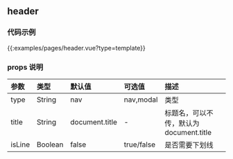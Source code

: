
## header

### 代码示例

{{:examples/pages/header.vue?type=template}}

 ### props 说明

| 参数      |类型| 默认值    | 可选值|描述    | 
|:-------- | :--------|:--------  |:--------|:---------|    
| type |String| nav  |nav,modal| 类型 |   
| title |String| document.title  |-| 标题名，可以不传，默认为 document.title|   
| isLine |Boolean| false  |true/false| 是否需要下划线|   
